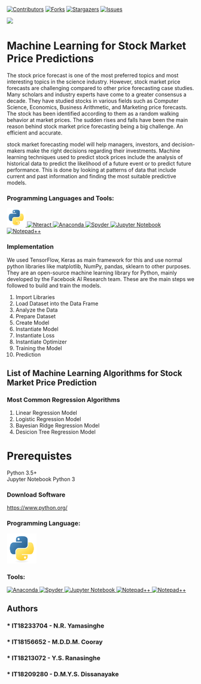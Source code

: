 [![Contributors][contributors-shield]][contributors-url]
[![Forks][forks-shield]][forks-url]
[![Stargazers][stars-shield]][stars-url]
[![Issues][issues-shield]][issues-url]

<!-- MARKDOWN LINKS & IMAGES -->
<!-- https://www.markdownguide.org/basic-syntax/#reference-style-links -->

[contributors-shield]: https://img.shields.io/github/contributors/NithyaYamsinghe/ML_Assignment2_IT18233704_IT18156652_IT18213072_IT18209280.svg?style=for-the-badge
[contributors-url]: https://github.com/NithyaYamsinghe/ML_Assignment2_IT18233704_IT18156652_IT18213072_IT18209280/graphs/contributors
[forks-shield]: https://img.shields.io/github/forks/NithyaYamsinghe/ML_Assignment2_IT18233704_IT18156652_IT18213072_IT18209280.svg?style=for-the-badge
[forks-url]: https://github.com/NithyaYamsinghe/ML_Assignment2_IT18233704_IT18156652_IT18213072_IT18209280/network/members
[stars-shield]: https://img.shields.io/github/stars/NithyaYamsinghe/ML_Assignment2_IT18233704_IT18156652_IT18213072_IT18209280.svg?style=for-the-badge
[stars-url]: https://github.com/NithyaYamsinghe/ML_Assignment2_IT18233704_IT18156652_IT18213072_IT18209280/stargazers
[issues-shield]: https://img.shields.io/github/issues/NithyaYamsinghe/ML_Assignment2_IT18233704_IT18156652_IT18213072_IT18209280.svg?style=for-the-badge
[issues-url]: https://github.com/NithyaYamsinghe/ML_Assignment2_IT18233704_IT18156652_IT18213072_IT18209280/issues

<img src="https://miro.medium.com/max/1024/0*FfkEeNNoUKtzywCP.jpg">

# Machine Learning for Stock Market Price Predictions

The stock price forecast is one of the most preferred topics and most interesting topics in the science industry. However, stock market price forecasts are challenging compared to other price forecasting case studies. Many scholars and industry experts have come to a greater consensus a decade. They have studied stocks in various fields such as Computer Science, Economics, Business Arithmetic, and Marketing price forecasts. The stock has been identified according to them as a random walking behavior at market prices. The sudden rises and falls have been the main reason behind stock market price forecasting being a big challenge. An efficient and accurate.

stock market forecasting model will help managers, investors, and decision-makers make the right decisions regarding their investments. Machine learning techniques used to predict stock prices include the analysis of historical data to predict the likelihood of a future event or to predict future performance. This is done by looking at patterns of data that include current and past information and finding the most suitable predictive models.

<h3 align="left">Programming Languages and Tools:</h3>
<p align="left"> </a> <a href="https://www.python.org" target="_blank"> <img src="https://raw.githubusercontent.com/devicons/devicon/master/icons/python/python-original.svg" alt="python" width="50" height="50"/>  </a> <a href="https://nteract.io/" target="_blank"> <img src="https://avatars.githubusercontent.com/u/12401040?s=200&v=4" alt="Nteract" width="50" height="50"/> </a> <a href="https://anaconda.org/" target="_blank"> <img src="https://www.clipartkey.com/mpngs/m/227-2271689_transparent-anaconda-logo-png.png" alt="Anaconda" width="50" height="50"/> </a> <a href="https://www.spyder-ide.org/" target="_blank"> <img src="https://www.pinclipart.com/picdir/middle/180-1807410_spyder-icon-clipart.png" alt="Spyder" width="50" height="50"/> </a> <a href="https://jupyter.org/" target="_blank"> <img src="https://upload.wikimedia.org/wikipedia/commons/3/38/Jupyter_logo.svg" alt="Jupyter Notebook" width="50" height="50"/> </a> <a href="https://notepad-plus-plus.org/" target="_blank"> <img src="https://logos-download.com/wp-content/uploads/2019/07/Notepad_Logo.png" alt="Notepad++" width="50" height="50"/> </a> </p>

### Implementation

We used TensorFlow, Keras as main framework for this and use normal python libraries like matplotlib, NumPy, pandas, sklearn to other purposes. They are an open-source machine learning library for Python, mainly developed by the Facebook AI Research team. These are the main steps we followed to build and train the models.

1. Import Libraries
2. Load Dataset into the Data Frame
3. Analyze the Data
4. Prepare Dataset
5. Create Model
6. Instantiate Model
7. Instantiate Loss
8. Instantiate Optimizer
9. Training the Model
10. Prediction

## List of Machine Learning Algorithms for Stock Market Price Prediction

### Most Common Regression Algorithms

1. Linear Regression Model
2. Logistic Regression Model
3. Bayesian Ridge Regression Model
4. Desicion Tree Regression Model

# Prerequistes

Python 3.5+  
Jupyter Notebook Python 3

### Download Software

https://www.python.org/

<h3 align="left"> Programming Language:</h3>
<p align="left"> </a> <a href="https://www.python.org" target="_blank"> <img src="https://raw.githubusercontent.com/devicons/devicon/master/icons/python/python-original.svg" alt="python" width="80" height="80"/> </a>

<h3 align="left">Tools:</h3>
<p align="left"> </a> <a href="https://anaconda.org/" target="_blank"> <img src="https://www.clipartkey.com/mpngs/m/227-2271689_transparent-anaconda-logo-png.png" alt="Anaconda" width="80" height="80"/> </a> <a href="https://www.spyder-ide.org/" target="_blank"> <img src="https://www.kindpng.com/picc/m/86-862450_spyder-python-logo-png-transparent-png.png" alt="Spyder" width="80" height="80"/> </a> <a href="https://jupyter.org/" target="_blank"> <img src="https://upload.wikimedia.org/wikipedia/commons/3/38/Jupyter_logo.svg" alt="Jupyter Notebook" width="80" height="80"/> </a> <a href="https://notepad-plus-plus.org/" target="_blank"> <img src="https://logos-download.com/wp-content/uploads/2019/07/Notepad_Logo.png" alt="Notepad++" width="80" height="80"/> </a> <a href="https://www.jetbrains.com/pycharm/" target="_blank"> <img src="https://brandeps.com/logo-download/P/Pycharm-logo-vector-01.svg" alt="Notepad++" width="80" height="80"/> </a> </p>

## Authors

### \* IT18233704 - N.R. Yamasinghe

### \* IT18156652 - M.D.D.M. Cooray

### \* IT18213072 - Y.S. Ranasinghe

### \* IT18209280 - D.M.Y.S. Dissanayake
